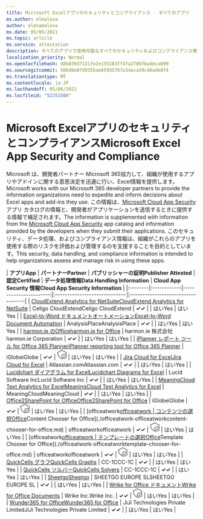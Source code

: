 ```yaml
---
title: Microsoft Excelアプリのセキュリティとコンプライアンス - すべてのアプリ
ms.author: elmalova
author: elenamalova
ms.date: 05/05/2021
ms.topic: article
ms.service: attestation
description: すべてのアプリで使用可能なすべてのセキュリティおよびコンプライアンス情報Microsoft Excel。
localization_priority: Normal
ms.openlocfilehash: d8b83937131fe2e155103ffd7a2786fbadeca099
ms.sourcegitcommit: 50bd8e07d9355ae65935767a34aca39c46ade8f4
ms.translationtype: MT
ms.contentlocale: ja-JP
ms.lasthandoff: 05/06/2021
ms.locfileid: "52251506"
---
```

# <a name="microsoft-excel-app-security-and-compliance"></a><span data-ttu-id="1a4e1-103">Microsoft Excelアプリのセキュリティとコンプライアンス</span><span class="sxs-lookup"><span data-stu-id="1a4e1-103">Microsoft Excel App Security and Compliance</span></span>

<span data-ttu-id="1a4e1-104">Microsoft は、開発者パートナー Microsoft 365協力して、組織が使用するアプリやアドインに関する意思決定を迅速に行い、Excel情報を提供します。</span><span class="sxs-lookup"><span data-stu-id="1a4e1-104">Microsoft works with our Microsoft 365 developer partners to provide the information organizations need to expedite and inform decisions about Excel apps and add-ins they use.</span></span> <span data-ttu-id="1a4e1-105">この情報は、[Microsoft Cloud App Security](https://www.microsoft.com/en-us/enterprise-mobility-security/cloud-app-security) アプリ カタログの情報と、開発者がアプリケーションを送信するときに提供する情報で補足されます。</span><span class="sxs-lookup"><span data-stu-id="1a4e1-105">The information is supplemented with information from the [Microsoft Cloud App Security](https://www.microsoft.com/en-us/enterprise-mobility-security/cloud-app-security) app catalog and information provided by the developers when they submit their applications.</span></span> <span data-ttu-id="1a4e1-106">このセキュリティ、データ処理、およびコンプライアンス情報は、組織がこれらのアプリを使用する際のリスクを評価および管理するのを支援することを目的としています。</span><span class="sxs-lookup"><span data-stu-id="1a4e1-106">This security, data handling, and compliance information is intended to help organizations assess and manage risk in using these apps.</span></span>

| <span data-ttu-id="1a4e1-107">**アプリ**</span><span class="sxs-lookup"><span data-stu-id="1a4e1-107">**App**</span></span> | <span data-ttu-id="1a4e1-108">**パートナー**</span><span class="sxs-lookup"><span data-stu-id="1a4e1-108">**Partner**</span></span> | <span data-ttu-id="1a4e1-109">**パブリッシャーの証明**</span><span class="sxs-lookup"><span data-stu-id="1a4e1-109">**Publisher Attested**</span></span> | <span data-ttu-id="1a4e1-110">**認定**</span><span class="sxs-lookup"><span data-stu-id="1a4e1-110">**Certified**</span></span> | <span data-ttu-id="1a4e1-111">**データ処理情報**</span><span class="sxs-lookup"><span data-stu-id="1a4e1-111">**Data Handling Information**</span></span> | <span data-ttu-id="1a4e1-112">**Cloud App Security 情報**</span><span class="sxs-lookup"><span data-stu-id="1a4e1-112">**Cloud App Security Information**</span></span> |
|:--------|:------------|:----------------------:|:-----------------------------:|:----------------------------------:|
| [<span data-ttu-id="1a4e1-113">CloudExtend Analytics for NetSuite</span><span class="sxs-lookup"><span data-stu-id="1a4e1-113">CloudExtend Analytics for NetSuite</span></span>](./celigo-cloudextend-analytics-for-netsuite.md) | <span data-ttu-id="1a4e1-114">Celigo CloudExtend</span><span class="sxs-lookup"><span data-stu-id="1a4e1-114">Celigo CloudExtend</span></span> | <span data-ttu-id="1a4e1-115">**✓**</span><span class="sxs-lookup"><span data-stu-id="1a4e1-115">**✓**</span></span> |  | <span data-ttu-id="1a4e1-116">はい</span><span class="sxs-lookup"><span data-stu-id="1a4e1-116">Yes</span></span> | <span data-ttu-id="1a4e1-117">はい</span><span class="sxs-lookup"><span data-stu-id="1a4e1-117">Yes</span></span> |
| [<span data-ttu-id="1a4e1-118">Excel-to-Word ドキュメントオートメーション</span><span class="sxs-lookup"><span data-stu-id="1a4e1-118">Excel-to-Word Document Automation</span></span>](./analysisplace-excel-to-word-document-automation.md) | <span data-ttu-id="1a4e1-119">AnalysisPlace</span><span class="sxs-lookup"><span data-stu-id="1a4e1-119">AnalysisPlace</span></span> | <span data-ttu-id="1a4e1-120">**✓**</span><span class="sxs-lookup"><span data-stu-id="1a4e1-120">**✓**</span></span> |  | <span data-ttu-id="1a4e1-121">はい</span><span class="sxs-lookup"><span data-stu-id="1a4e1-121">Yes</span></span> | <span data-ttu-id="1a4e1-122">はい</span><span class="sxs-lookup"><span data-stu-id="1a4e1-122">Yes</span></span> |
| [<span data-ttu-id="1a4e1-123">harmon.ie のOffice</span><span class="sxs-lookup"><span data-stu-id="1a4e1-123">harmon.ie for Office</span></span>](./harmonie-corporation-for-office.md) | <span data-ttu-id="1a4e1-124">harmon.ie 株式会社</span><span class="sxs-lookup"><span data-stu-id="1a4e1-124">harmon.ie Corporation</span></span> | <span data-ttu-id="1a4e1-125">**✓**</span><span class="sxs-lookup"><span data-stu-id="1a4e1-125">**✓**</span></span> |  | <span data-ttu-id="1a4e1-126">はい</span><span class="sxs-lookup"><span data-stu-id="1a4e1-126">Yes</span></span> | <span data-ttu-id="1a4e1-127">はい</span><span class="sxs-lookup"><span data-stu-id="1a4e1-127">Yes</span></span> |
| [<span data-ttu-id="1a4e1-128">iPlanner レポート ツール for Office 365 Planner</span><span class="sxs-lookup"><span data-stu-id="1a4e1-128">iPlanner reporting tool for Office 365 Planner</span></span>](./iglobe-iplanner-reporting-tool-for-office-365-planner.md) | <span data-ttu-id="1a4e1-129">iGlobe</span><span class="sxs-lookup"><span data-stu-id="1a4e1-129">iGlobe</span></span> | <span data-ttu-id="1a4e1-130">**✓**</span><span class="sxs-lookup"><span data-stu-id="1a4e1-130">**✓**</span></span> | <img alt="Certified application badge" src="../media/certified-badge.png" height="25" width="25" /> | <span data-ttu-id="1a4e1-131">はい</span><span class="sxs-lookup"><span data-stu-id="1a4e1-131">Yes</span></span> | <span data-ttu-id="1a4e1-132">はい</span><span class="sxs-lookup"><span data-stu-id="1a4e1-132">Yes</span></span> |
| [<span data-ttu-id="1a4e1-133">Jira Cloud for Excel</span><span class="sxs-lookup"><span data-stu-id="1a4e1-133">Jira Cloud for Excel</span></span>](./atlassiancom-jira-cloud-for-excel.md) | <span data-ttu-id="1a4e1-134">Atlassian.com</span><span class="sxs-lookup"><span data-stu-id="1a4e1-134">Atlassian.com</span></span> | <span data-ttu-id="1a4e1-135">**✓**</span><span class="sxs-lookup"><span data-stu-id="1a4e1-135">**✓**</span></span> |  | <span data-ttu-id="1a4e1-136">はい</span><span class="sxs-lookup"><span data-stu-id="1a4e1-136">Yes</span></span> | <span data-ttu-id="1a4e1-137">はい</span><span class="sxs-lookup"><span data-stu-id="1a4e1-137">Yes</span></span> |
| [<span data-ttu-id="1a4e1-138">Lucidchart ダイアグラム for Excel</span><span class="sxs-lookup"><span data-stu-id="1a4e1-138">Lucidchart Diagrams for Excel</span></span>](./lucid-software-inc-lucidchart-diagrams-for-excel.md) | <span data-ttu-id="1a4e1-139">Lucid Software Inc</span><span class="sxs-lookup"><span data-stu-id="1a4e1-139">Lucid Software Inc</span></span> | <span data-ttu-id="1a4e1-140">**✓**</span><span class="sxs-lookup"><span data-stu-id="1a4e1-140">**✓**</span></span> |  | <span data-ttu-id="1a4e1-141">はい</span><span class="sxs-lookup"><span data-stu-id="1a4e1-141">Yes</span></span> | <span data-ttu-id="1a4e1-142">はい</span><span class="sxs-lookup"><span data-stu-id="1a4e1-142">Yes</span></span> |
| [<span data-ttu-id="1a4e1-143">MeaningCloud Text Analytics for Excel</span><span class="sxs-lookup"><span data-stu-id="1a4e1-143">MeaningCloud Text Analytics for Excel</span></span>](./meaningcloud-text-analytics-for-excel.md) | <span data-ttu-id="1a4e1-144">MeaningCloud</span><span class="sxs-lookup"><span data-stu-id="1a4e1-144">MeaningCloud</span></span> | <span data-ttu-id="1a4e1-145">**✓**</span><span class="sxs-lookup"><span data-stu-id="1a4e1-145">**✓**</span></span> |  | <span data-ttu-id="1a4e1-146">はい</span><span class="sxs-lookup"><span data-stu-id="1a4e1-146">Yes</span></span> | <span data-ttu-id="1a4e1-147">はい</span><span class="sxs-lookup"><span data-stu-id="1a4e1-147">Yes</span></span> |
| [<span data-ttu-id="1a4e1-148">Office2SharePoint for Office</span><span class="sxs-lookup"><span data-stu-id="1a4e1-148">Office2SharePoint for Office</span></span>](./iglobe-office2sharepoint-for-office.md) | <span data-ttu-id="1a4e1-149">iGlobe</span><span class="sxs-lookup"><span data-stu-id="1a4e1-149">iGlobe</span></span> | <span data-ttu-id="1a4e1-150">**✓**</span><span class="sxs-lookup"><span data-stu-id="1a4e1-150">**✓**</span></span> | <img alt="Certified application badge" src="../media/certified-badge.png" height="25" width="25" /> | <span data-ttu-id="1a4e1-151">はい</span><span class="sxs-lookup"><span data-stu-id="1a4e1-151">Yes</span></span> | <span data-ttu-id="1a4e1-152">はい</span><span class="sxs-lookup"><span data-stu-id="1a4e1-152">Yes</span></span> |
| <span data-ttu-id="1a4e1-153">[officeatwork</span><span class="sxs-lookup"><span data-stu-id="1a4e1-153">[officeatwork</span></span> | <span data-ttu-id="1a4e1-154">コンテンツの選択Office](./officeatwork-officeatworkcontent-chooser-for-office.md)</span><span class="sxs-lookup"><span data-stu-id="1a4e1-154">Content Chooser for Office](./officeatwork-officeatworkcontent-chooser-for-office.md)</span></span> | <span data-ttu-id="1a4e1-155">officeatwork</span><span class="sxs-lookup"><span data-stu-id="1a4e1-155">officeatwork</span></span> | <span data-ttu-id="1a4e1-156">**✓**</span><span class="sxs-lookup"><span data-stu-id="1a4e1-156">**✓**</span></span> | <img alt="Certified application badge" src="../media/certified-badge.png" height="25" width="25" /> | <span data-ttu-id="1a4e1-157">はい</span><span class="sxs-lookup"><span data-stu-id="1a4e1-157">Yes</span></span> | <span data-ttu-id="1a4e1-158">はい</span><span class="sxs-lookup"><span data-stu-id="1a4e1-158">Yes</span></span> |
| <span data-ttu-id="1a4e1-159">[officeatwork</span><span class="sxs-lookup"><span data-stu-id="1a4e1-159">[officeatwork</span></span> | <span data-ttu-id="1a4e1-160">テンプレートの選択Office](./officeatwork-officeatworktemplate-chooser-for-office.md)</span><span class="sxs-lookup"><span data-stu-id="1a4e1-160">Template Chooser for Office](./officeatwork-officeatworktemplate-chooser-for-office.md)</span></span> | <span data-ttu-id="1a4e1-161">officeatwork</span><span class="sxs-lookup"><span data-stu-id="1a4e1-161">officeatwork</span></span> | <span data-ttu-id="1a4e1-162">**✓**</span><span class="sxs-lookup"><span data-stu-id="1a4e1-162">**✓**</span></span> | <img alt="Certified application badge" src="../media/certified-badge.png" height="25" width="25" /> | <span data-ttu-id="1a4e1-163">はい</span><span class="sxs-lookup"><span data-stu-id="1a4e1-163">Yes</span></span> | <span data-ttu-id="1a4e1-164">はい</span><span class="sxs-lookup"><span data-stu-id="1a4e1-164">Yes</span></span> |
| [<span data-ttu-id="1a4e1-165">QuickCells グラフ</span><span class="sxs-lookup"><span data-stu-id="1a4e1-165">QuickCells Graphs</span></span>](./cc-1c-quickcells-graphs.md) | <span data-ttu-id="1a4e1-166">CC-1C</span><span class="sxs-lookup"><span data-stu-id="1a4e1-166">CC-1C</span></span> | <span data-ttu-id="1a4e1-167">**✓**</span><span class="sxs-lookup"><span data-stu-id="1a4e1-167">**✓**</span></span> |  | <span data-ttu-id="1a4e1-168">はい</span><span class="sxs-lookup"><span data-stu-id="1a4e1-168">Yes</span></span> | <span data-ttu-id="1a4e1-169">はい</span><span class="sxs-lookup"><span data-stu-id="1a4e1-169">Yes</span></span> |
| [<span data-ttu-id="1a4e1-170">QuickCells ソルバー</span><span class="sxs-lookup"><span data-stu-id="1a4e1-170">QuickCells Solvers</span></span>](./cc-1c-quickcells-solvers.md) | <span data-ttu-id="1a4e1-171">CC-1C</span><span class="sxs-lookup"><span data-stu-id="1a4e1-171">CC-1C</span></span> | <span data-ttu-id="1a4e1-172">**✓**</span><span class="sxs-lookup"><span data-stu-id="1a4e1-172">**✓**</span></span> |  | <span data-ttu-id="1a4e1-173">はい</span><span class="sxs-lookup"><span data-stu-id="1a4e1-173">Yes</span></span> | <span data-ttu-id="1a4e1-174">はい</span><span class="sxs-lookup"><span data-stu-id="1a4e1-174">Yes</span></span> |
| [<span data-ttu-id="1a4e1-175">Sheetgo</span><span class="sxs-lookup"><span data-stu-id="1a4e1-175">Sheetgo</span></span>](./sheetgo-europe-sl.md) | <span data-ttu-id="1a4e1-176">SHEETGO EUROPE SL</span><span class="sxs-lookup"><span data-stu-id="1a4e1-176">SHEETGO EUROPE SL</span></span> | <span data-ttu-id="1a4e1-177">**✓**</span><span class="sxs-lookup"><span data-stu-id="1a4e1-177">**✓**</span></span> |  | <span data-ttu-id="1a4e1-178">はい</span><span class="sxs-lookup"><span data-stu-id="1a4e1-178">Yes</span></span> | <span data-ttu-id="1a4e1-179">はい</span><span class="sxs-lookup"><span data-stu-id="1a4e1-179">Yes</span></span> |
| [<span data-ttu-id="1a4e1-180">Wrike for Office ドキュメント</span><span class="sxs-lookup"><span data-stu-id="1a4e1-180">Wrike for Office Documents</span></span>](./wrike-inc-for-office-documents.md) | <span data-ttu-id="1a4e1-181">Wrike Inc.</span><span class="sxs-lookup"><span data-stu-id="1a4e1-181">Wrike Inc.</span></span> | <span data-ttu-id="1a4e1-182">**✓**</span><span class="sxs-lookup"><span data-stu-id="1a4e1-182">**✓**</span></span> | <img alt="Certified application badge" src="../media/certified-badge.png" height="25" width="25" /> | <span data-ttu-id="1a4e1-183">はい</span><span class="sxs-lookup"><span data-stu-id="1a4e1-183">Yes</span></span> | <span data-ttu-id="1a4e1-184">はい</span><span class="sxs-lookup"><span data-stu-id="1a4e1-184">Yes</span></span> |
| [<span data-ttu-id="1a4e1-185">Wunder365 for Office</span><span class="sxs-lookup"><span data-stu-id="1a4e1-185">Wunder365 for Office</span></span>](./jiji-technologies-private-limited-wunder365-for-office.md) | <span data-ttu-id="1a4e1-186">JiJi Technologies Private Limited</span><span class="sxs-lookup"><span data-stu-id="1a4e1-186">JiJi Technologies Private Limited</span></span> | <span data-ttu-id="1a4e1-187">**✓**</span><span class="sxs-lookup"><span data-stu-id="1a4e1-187">**✓**</span></span> |  | <span data-ttu-id="1a4e1-188">はい</span><span class="sxs-lookup"><span data-stu-id="1a4e1-188">Yes</span></span> | <span data-ttu-id="1a4e1-189">はい</span><span class="sxs-lookup"><span data-stu-id="1a4e1-189">Yes</span></span> |

